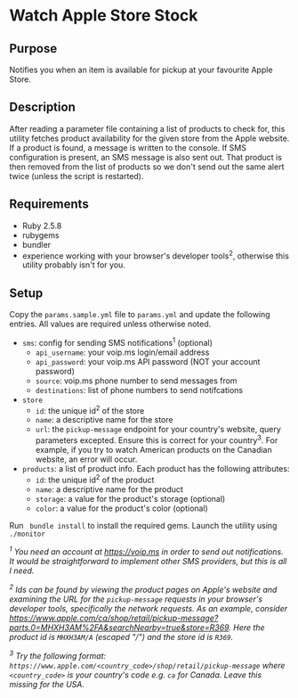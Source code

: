 # Watch Apple Store Stock

## Purpose

Notifies you when an item is available for pickup at your favourite Apple Store.

## Description

After reading a parameter file containing a list of products to check for, this utility fetches product availability for the given store from the Apple website.
If a product is found, a message is written to the console.
If SMS configuration is present, an SMS message is also sent out.
That product is then removed from the list of products so we don't send out the same alert twice (unless the script is restarted).

## Requirements

* Ruby 2.5.8
* rubygems
* bundler
* experience working with your browser's developer tools<sup>2</sup>, otherwise this utility probably isn't for you.

## Setup

Copy the `params.sample.yml` file to `params.yml` and update the following entries. All values are required unless otherwise noted.
* `sms`: config for sending SMS notifications<sup>1</sup> (optional)
  * `api_username`: your voip.ms login/email address
  * `api_password`: your voip.ms API password (NOT your account password)
  * `source`: voip.ms phone number to send messages from
  * `destinations`: list of phone numbers to send notifcations
* `store`
  * `id`: the unique id<sup>2</sup> of the store
  * `name`: a descriptive name for the store
  * `url`: the `pickup-message` endpoint for your country's website, query parameters excepted.
  Ensure this is correct for your country<sup>3</sup>.
  For example, if you try to watch American products on the Canadian website, an error will occur.
* `products`: a list of product info. Each product has the following attributes:
  * `id`: the unique id<sup>2</sup> of the product
  * `name`: a descriptive name for the product
  * `storage`: a value for the product's storage (optional)
  * `color`: a value for the product's color (optional)

Run ` bundle install` to install the required gems.
Launch the utility using `./monitor`

_<sup>1</sup> You need an account at https://voip.ms in order to send out notifications.
It would be straightforward to implement other SMS providers, but this is all I need._

_<sup>2</sup> Ids can be found by viewing the product pages on Apple's website and examining the URL for the `pickup-message` requests in your browser's developer tools, specifically the network requests.
As an example, consider https://www.apple.com/ca/shop/retail/pickup-message?parts.0=MHXH3AM%2FA&searchNearby=true&store=R369.
Here the product id is `MHXH3AM/A` (escaped "/") and the store id is `R369`._

_<sup>3</sup> Try the following format:
`https://www.apple.com/<country_code>/shop/retail/pickup-message`
where `<country_code>` is your country's code e.g. `ca` for Canada.
Leave this missing for the USA._
